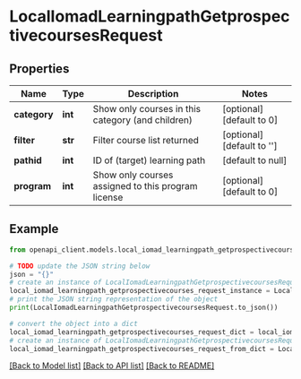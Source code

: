 # LocalIomadLearningpathGetprospectivecoursesRequest


## Properties

Name | Type | Description | Notes
------------ | ------------- | ------------- | -------------
**category** | **int** | Show only courses in this category (and children) | [optional] [default to 0]
**filter** | **str** | Filter course list returned | [optional] [default to '']
**pathid** | **int** | ID of (target) learning path | [default to null]
**program** | **int** | Show only courses assigned to this program license | [optional] [default to 0]

## Example

```python
from openapi_client.models.local_iomad_learningpath_getprospectivecourses_request import LocalIomadLearningpathGetprospectivecoursesRequest

# TODO update the JSON string below
json = "{}"
# create an instance of LocalIomadLearningpathGetprospectivecoursesRequest from a JSON string
local_iomad_learningpath_getprospectivecourses_request_instance = LocalIomadLearningpathGetprospectivecoursesRequest.from_json(json)
# print the JSON string representation of the object
print(LocalIomadLearningpathGetprospectivecoursesRequest.to_json())

# convert the object into a dict
local_iomad_learningpath_getprospectivecourses_request_dict = local_iomad_learningpath_getprospectivecourses_request_instance.to_dict()
# create an instance of LocalIomadLearningpathGetprospectivecoursesRequest from a dict
local_iomad_learningpath_getprospectivecourses_request_from_dict = LocalIomadLearningpathGetprospectivecoursesRequest.from_dict(local_iomad_learningpath_getprospectivecourses_request_dict)
```
[[Back to Model list]](../README.md#documentation-for-models) [[Back to API list]](../README.md#documentation-for-api-endpoints) [[Back to README]](../README.md)



